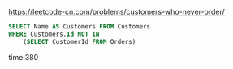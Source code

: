 
<https://leetcode-cn.com/problems/customers-who-never-order/>

```sql
SELECT Name AS Customers FROM Customers 
WHERE Customers.Id NOT IN
    (SELECT CustomerId FROM Orders)
```

time:380

